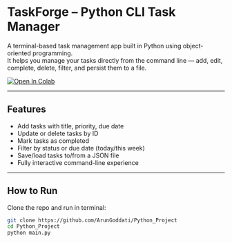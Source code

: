 # TaskForge – Python CLI Task Manager

A terminal-based task management app built in Python using object-oriented programming.  
It helps you manage your tasks directly from the command line — add, edit, complete, delete, filter, and persist them to a file.

[![Open In Colab](https://colab.research.google.com/assets/colab-badge.svg)](https://colab.research.google.com/github/<ArunGoddati>/<Python_Project>/blob/main/TaskForge_Python.ipynb)

---

##  Features

- Add tasks with title, priority, due date
- Update or delete tasks by ID
- Mark tasks as completed
- Filter by status or due date (today/this week)
- Save/load tasks to/from a JSON file
- Fully interactive command-line experience

---

##  How to Run

Clone the repo and run in terminal:

```bash
git clone https://github.com/ArunGoddati/Python_Project
cd Python_Project
python main.py

